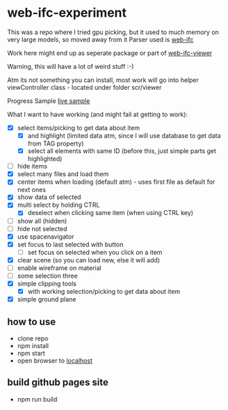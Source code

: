 # web-ifc-experiment

This was a repo where I tried gpu picking, but it used to much memory on very large models, so moved away from it
Parser used is [web-ifc](https://github.com/tomvandig/web-ifc)

Work here might end up as seperate package or part of [web-ifc-viewer](https://github.com/agviegas/web-ifc-viewer)

Warning, this will have a lot of weird stuff :-)

Atm its not something you can install, most work will go into helper viewController class - located under folder scr/viewer

Progress Sample [live sample](https://vegarringdal.github.io/web-ifc-experiment/)

What I want to have working (and might fail at getting to work):
* [x] select items/picking to get data about item
  * [x] and highlight (limited data atm, since I will use database to get data from TAG property)
  * [x] select all elements with same ID  (before this, just simple parts get highlighted)
* [ ] hide items
* [x] select many files and load them
* [x] center items when loading (default atm) - uses first file as default for next ones
* [x] show data of selected
* [x] multi select by holding CTRL 
  * [x] deselect when clicking same item (when using CTRL key)
* [ ] show all (hidden)
* [ ] hide not selected
* [x] use spacenavigator
* [x] set focus to last selected with button
  * [ ] set focus on selected when you click on a item 
* [x] clear scene (so you can load new, else it will add)
* [ ] enable wireframe on material
* [ ] some selection three
* [x] simple clipping tools
  * [x] with working selection/picking to get data about item
* [x] simple ground plane

## how to use

* clone repo
* npm install
* npm start
* open browser to [localhost](http://localhost)

## build github pages site
* npm run build




